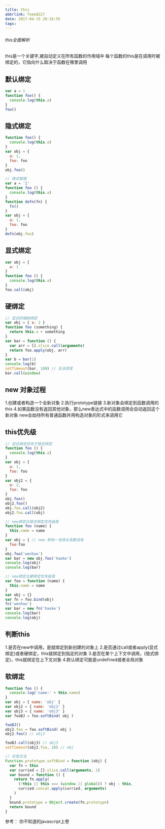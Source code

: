 ```yaml
---
title: this
abbrlink: feee8227
date: 2017-04-15 20:16:55
tags:
---
```


###### this全面解析
this是一个关键字,被自动定义在所有函数的作用域中
每个函数的this是在调用时被绑定的，它指向什么取决于函数在哪里调用

## 默认绑定
```js
var a = 1
function foo() {
  console.log(this.a)
}
foo()
```

## 隐式绑定
```js
function foo() {
  console.log(this.a)
}
var obj = {
  a: 1,
  foo: foo
}
obj.foo()

// 隐式赋值
var a = '2'
function foo () {
  console.log(this.a)
}
function dofn(fn) {
  fn()
}
var obj = {
  a: 1,
  foo: foo
}
dofn(obj.foo)
```


## 显式绑定
```js
var obj = {
  a: 1
}
function foo () {
  console.log(this.a)
}
foo.call(obj)
```


## 硬绑定
```js
// 显式的强制绑定
var obj = { a: 2 }
function foo (something) {
  return this.a + something
}
var bar = function () {
  var arr = [].slice.call(arguments)
  return foo.apply(obj, arr)
}
var b = bar(1)
console.log(b)
setTimeout(bar, 100) // 无法改变
bar.call(window)
```


## new 对象过程
1.创建或者构造一个全新对象
2.执行prototype链接
3.新对象会绑定到函数调用的this
4.如果函数没有返回其他对象，那么new表达式中的函数调用会自动返回这个新对象
new会劫持所有普通函数并用构造对象的形式来调用它

## this优先级

```js
// 显式绑定优先于隐式绑定
function foo () {
  console.log(this.a)
}
var obj = {
  a: 1,
  foo: foo
}
var obj2 = {
  a: 2,
  foo: foo
}
obj.foo()
obj2.foo()
obj.foo.call(obj2)
obj2.foo.call(obj)

// new绑定比隐式绑定优先级高
function foo (name) {
  this.name = name
}
var obj = { // new 和他一毛钱关系都没有
  foo:foo
}
obj.foo('wenhao')
var bar = new obj.foo('haoke')
console.log(obj)
console.log(bar)

// new绑定比硬绑定优先级高
var foo = function (name) {
  this.name = name
}
var obj = {}
var fn = foo.bind(obj)
fn('wenhao')
var bar = new fn('haoke')
console.log(bar)
console.log(obj)
```

## 判断this
1.是否在new中调用，是就绑定到新创建的对象上
2.是否通过call或者apply(显式绑定)或者硬绑定，this就绑定到指定的对象
3.是否在某个上下文中调用，(隐式绑定)，this就绑定在上下文对象
4.默认绑定可能是undefined或者全局对象

## 软绑定
```js
function foo () {
  console.log('name:' + this.name)
}
var obj = { name: 'obj' }
var obj2 = { name: 'obj2' }
var obj3 = { name: 'obj3' }
var fooBJ = foo.softBind( obj )

fooBJ()
obj2.foo = foo.softBind( obj )
obj2.foo() // obj2

fooBJ.call(obj3) // obj3
setTimeout(obj2.foo, 10) // obj

// 实现方法
Function.prototype.softBind = function (obj) {
  var fn = this
  var curried = [].slice.call(arguments, 1)
  var bound = function () {
    return fn.apply(
      (!this || this === (window || global)) ? obj : this,
      curried.concat.apply(curried, arguments)
    )
  }
  bound.prototype = Object.create(fn.prototype)
  return bound
}
```

参考： 你不知道的javascript上卷



